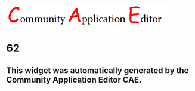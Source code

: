 ![CAE](https://github.com/PhilCAEOrg/frontendComponent-62/blob/gh-pages/img/logo.png)  

62
===================


This widget was automatically generated by the Community Application Editor CAE.  
---------------
